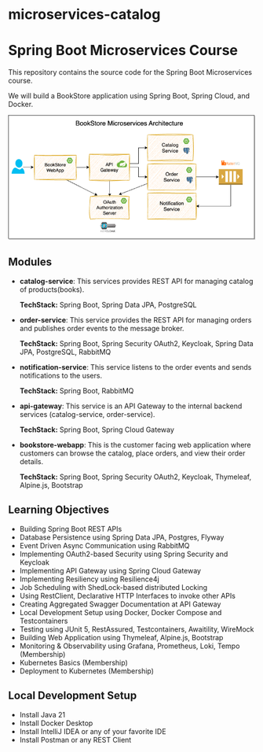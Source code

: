 # microservices-catalog

# Spring Boot Microservices Course
This repository contains the source code for the Spring Boot Microservices course.

We will build a BookStore application using Spring Boot, Spring Cloud, and Docker.

![BookStore Microservices Architecture](docs/bookstore-spring-microservices.png)

## Modules
* **catalog-service**:
  This services provides REST API for managing catalog of products(books).

  **TechStack:** Spring Boot, Spring Data JPA, PostgreSQL

* **order-service**:
  This service provides the REST API for managing orders and publishes order events to the message broker.

  **TechStack:** Spring Boot, Spring Security OAuth2, Keycloak, Spring Data JPA, PostgreSQL, RabbitMQ

* **notification-service**:
  This service listens to the order events and sends notifications to the users.

  **TechStack:** Spring Boot, RabbitMQ

* **api-gateway**:
  This service is an API Gateway to the internal backend services (catalog-service, order-service).

  **TechStack:** Spring Boot, Spring Cloud Gateway

* **bookstore-webapp**:
  This is the customer facing web application where customers can browse the catalog, place orders, and view their order details.

  **TechStack:** Spring Boot, Spring Security OAuth2, Keycloak, Thymeleaf, Alpine.js, Bootstrap

## Learning Objectives
* Building Spring Boot REST APIs
* Database Persistence using Spring Data JPA, Postgres, Flyway
* Event Driven Async Communication using RabbitMQ
* Implementing OAuth2-based Security using Spring Security and Keycloak
* Implementing API Gateway using Spring Cloud Gateway
* Implementing Resiliency using Resilience4j
* Job Scheduling with ShedLock-based distributed Locking
* Using RestClient, Declarative HTTP Interfaces to invoke other APIs
* Creating Aggregated Swagger Documentation at API Gateway
* Local Development Setup using Docker, Docker Compose and Testcontainers
* Testing using JUnit 5, RestAssured, Testcontainers, Awaitility, WireMock
* Building Web Application using Thymeleaf, Alpine.js, Bootstrap
* Monitoring & Observability using Grafana, Prometheus, Loki, Tempo (Membership)
* Kubernetes Basics (Membership)
* Deployment to Kubernetes (Membership)

## Local Development Setup
* Install Java 21
* Install Docker Desktop
* Install IntelliJ IDEA or any of your favorite IDE
* Install Postman or any REST Client